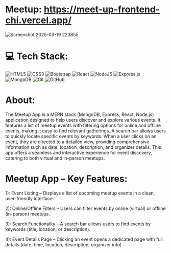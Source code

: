 # Meetup: https://meet-up-frontend-chi.vercel.app/
![Screenshot 2025-03-19 223855](https://github.com/user-attachments/assets/23af58f2-276d-4f62-bf02-b9d41a53c579)


# 💻 Tech Stack:
![HTML5](https://img.shields.io/badge/html5-%23E34F26.svg?style=for-the-badge&logo=html5&logoColor=white)
![CSS3](https://img.shields.io/badge/css3-%231572B6.svg?style=for-the-badge&logo=css3&logoColor=white) 
![Bootstrap](https://img.shields.io/badge/bootstrap-%238511FA.svg?style=for-the-badge&logo=bootstrap&logoColor=white)
![React](https://img.shields.io/badge/react-%2320232a.svg?style=for-the-badge&logo=react&logoColor=%2361DAFB)
![NodeJS](https://img.shields.io/badge/node.js-6DA55F?style=for-the-badge&logo=node.js&logoColor=white)
![Express.js](https://img.shields.io/badge/express.js-%23404d59.svg?style=for-the-badge&logo=express&logoColor=%2361DAFB)
![MongoDB](https://img.shields.io/badge/MongoDB-%234ea94b.svg?style=for-the-badge&logo=mongodb&logoColor=white)
![Git](https://img.shields.io/badge/git-%23F05033.svg?style=for-the-badge&logo=git&logoColor=white) 
![GitHub](https://img.shields.io/badge/github-%23121011.svg?style=for-the-badge&logo=github&logoColor=white)



# About:
The Meetup App is a MERN stack (MongoDB, Express, React, Node.js) application designed to help users discover and explore various events. It features a list of meetup events with filtering options for online and offline events, making it easy to find relevant gatherings. A search bar allows users to quickly locate specific events by keywords. When a user clicks on an event, they are directed to a detailed view, providing comprehensive information such as date, location, description, and organizer details. This app offers a seamless and interactive experience for event discovery, catering to both virtual and in-person meetups.

# Meetup App – Key Features:
1): Event Listing – Displays a list of upcoming meetup events in a clean, user-friendly interface.

2): Online/Offline Filters – Users can filter events by online (virtual) or offline (in-person) meetups.

3): Search Functionality – A search bar allows users to find events by keywords (title, location, or description).

4): Event Details Page – Clicking an event opens a dedicated page with full details (date, time, location, description, organizer info)
